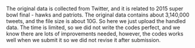 The original data is collected from Twitter, and it is related to 2015 super bowl final - hawks and patriots.
The original data contains about 3,140,000 tweets, and the file size is about 10G. So here we just upload the handled data.
The time is limited, so we did not write the codes perfect, and we know there are lots of improvements needed, however, the codes works well when we submit it so we did not revise it after submission.
